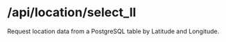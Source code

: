 # /api/location/select\_ll

Request location data from a PostgreSQL table by Latitude and Longitude.

